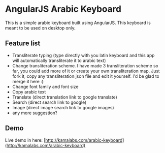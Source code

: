 # AngularJS Arabic Keyboard

This is a simple arabic keyboard built using AngularJS. This keyboard is meant to be used on desktop only.

## Feature list
* Transliterate typing (type directly with you latin keyboard and this app will automatically transliterate it to arabic text)
* Change transliteration scheme. I have made 3 transliteration scheme so far, you could add more of it or create your own transliteration map. Just fork it, copy any transliteration json file and edit it yourself. I'd be glad to merge it here :)
* Change font family and font size
* Copy arabic text
* Translate (direct translation link to google translate)
* Search (direct search link to google)
* Image (direct image search link to google images)
* any more suggestion?

## Demo
Live demo in here: [http://kamalabs.com/arabic-keyboard](http://kamalabs.com/arabic-keyboard)
